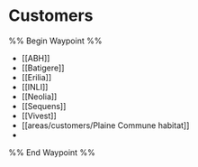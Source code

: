 # Customers
%% Begin Waypoint %%
- [[ABH]]
- [[Batigere]]
- [[Erilia]]
- [[INLI]]
- [[Neolia]]
- [[Sequens]]
- [[Vivest]]
- [[areas/customers/Plaine Commune habitat]]
- 

%% End Waypoint %%